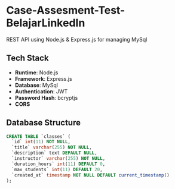 # Case-Assesment-Test-BelajarLinkedIn
REST API using Node.js &amp; Express.js for managing MySql

## Tech Stack
- **Runtime**: Node.js
- **Framework**: Express.js
- **Database**: MySql
- **Authentication**: JWT
- **Password Hash**: bcryptjs
- **CORS**

## Database Structure
```sql
CREATE TABLE `classes` (
  `id` int(11) NOT NULL,
  `title` varchar(255) NOT NULL,
  `description` text DEFAULT NULL,
  `instructor` varchar(255) NOT NULL,
  `duration_hours` int(11) DEFAULT 0,
  `max_students` int(11) DEFAULT 20,
  `created_at` timestamp NOT NULL DEFAULT current_timestamp()
);
```